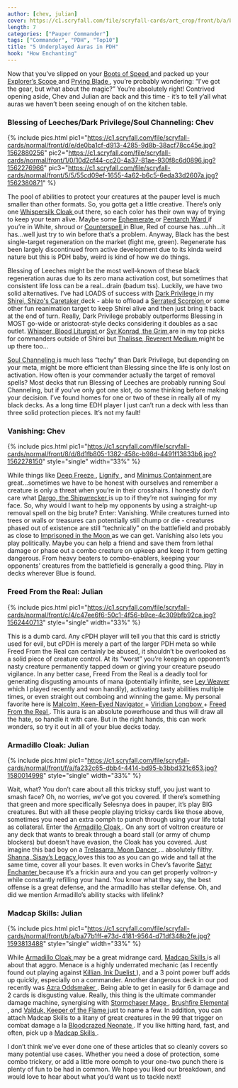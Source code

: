 ```yaml
---
author: [chev, julian]
cover: https://c1.scryfall.com/file/scryfall-cards/art_crop/front/b/a/ba77b1ff-e73d-4181-9564-d71df348b2fe.jpg?1593813488
length: 7
categories: ["Pauper Commander"]
tags: ["Commander", "PDH", "Top10"]
title: "5 Underplayed Auras in PDH"
hook: "How Enchanting"
---
```


Now that you’ve slipped on your <a
	class="accented-link external-card-link"
	target="_blank"
	href="https://scryfall.com/card/afr/133/boots-of-speed?utm_source=api"
	data-toggle="popover"
	data-placement="top"
	data-content="<img src='https://c1.scryfall.com/file/scryfall-cards/normal/front/d/b/db6d9913-3d4f-4f47-ba3a-6586a50ddbd7.jpg?1627705859' width=100% height=100%>">
Boots of Speed
</a> and packed up your <a
	class="accented-link external-card-link"
	target="_blank"
	href="https://scryfall.com/card/cmr/461/explorers-scope?utm_source=api"
	data-toggle="popover"
	data-placement="top"
	data-content="<img src='https://c1.scryfall.com/file/scryfall-cards/normal/front/b/1/b16cf33f-ef8d-4d10-87fe-ab03b8525766.jpg?1608917788' width=100% height=100%>">
Explorer’s Scope
</a> and <a
	class="accented-link external-card-link"
	target="_blank"
	href="https://scryfall.com/card/xln/244/prying-blade?utm_source=api"
	data-toggle="popover"
	data-placement="top"
	data-content="<img src='https://c1.scryfall.com/file/scryfall-cards/normal/front/a/d/ad45720e-2870-414d-8119-8e48c5600d3b.jpg?1562562057' width=100% height=100%>">
Prying Blade
</a>, you’re probably wondering: “I’ve got the gear, but what about the magic?” You’re absolutely right! Contrived opening aside, Chev and Julian are back and this time - it’s to tell y’all what auras we haven’t been seeing enough of on the kitchen table.

### Blessing of Leeches/Dark Privilege/Soul Channeling: Chev

{% include pics.html
pic1="https://c1.scryfall.com/file/scryfall-cards/normal/front/d/e/de0ba1cf-d913-4285-9d8b-38acf78cc45e.jpg?1562880256"
pic2="https://c1.scryfall.com/file/scryfall-cards/normal/front/1/0/10d2cf44-cc20-4a37-81ae-930f8c6d0896.jpg?1562276966"
pic3="https://c1.scryfall.com/file/scryfall-cards/normal/front/5/5/55cd09ef-1655-4a62-b6c5-6eda33d2607a.jpg?1562380871"
 %}
<br />

The pool of abilities to protect your creatures at the pauper level is much smaller than other formats. So, you gotta get a little creative. There’s only one <a
	class="accented-link external-card-link"
	target="_blank"
	href="https://scryfall.com/card/pca/115/whispersilk-cloak?utm_source=api"
	data-toggle="popover"
	data-placement="top"
	data-content="<img src='https://c1.scryfall.com/file/scryfall-cards/normal/front/5/e/5ead169f-4777-405b-9a5e-60a7aefa70a7.jpg?1562912463' width=100% height=100%>">
Whispersilk Cloak
</a> out there, so each color has their own way of trying to keep your team alive. Maybe some <a
	class="accented-link external-card-link"
	target="_blank"
	href="https://scryfall.com/card/mh1/7/ephemerate?utm_source=api"
	data-toggle="popover"
	data-placement="top"
	data-content="<img src='https://c1.scryfall.com/file/scryfall-cards/normal/front/2/d/2da5f3f8-5eef-498f-ba2c-2f3fbc3745aa.jpg?1562201088' width=100% height=100%>">
Ephemerate
</a> or <a
	class="accented-link external-card-link"
	target="_blank"
	href="https://scryfall.com/card/ima/27/pentarch-ward?utm_source=api"
	data-toggle="popover"
	data-placement="top"
	data-content="<img src='https://c1.scryfall.com/file/scryfall-cards/normal/front/c/4/c455d6d8-f116-46b5-9e6d-615b752b8455.jpg?1562853693' width=100% height=100%>">
Pentarch Ward
</a> if you’re in White, shroud or <a
	class="accented-link external-card-link"
	target="_blank"
	href="https://scryfall.com/card/mh2/267/counterspell?utm_source=api"
	data-toggle="popover"
	data-placement="top"
	data-content="<img src='https://c1.scryfall.com/file/scryfall-cards/normal/front/1/9/1920dae4-fb92-4f19-ae4b-eb3276b8dac7.jpg?1628801663' width=100% height=100%>">
Counterspell
</a> in Blue, Red of course has...uhh...it has...well just try to win before that’s a problem. Anyway, Black has the best single-target regeneration on the market (fight me, green). Regenerate has been largely discontinued from active development due to its kinda weird nature but this is PDH baby, weird is kind of how we do things.

Blessing of Leeches might be the most well-known of these black regeneration auras due to its zero mana activation cost, but sometimes that consistent life loss can be a real...drain (badum tss). Luckily, we have two solid alternatives. I’ve had LOADS of success with <a
	class="accented-link external-card-link"
	target="_blank"
	href="https://scryfall.com/card/vis/56/dark-privilege?utm_source=api"
	data-toggle="popover"
	data-placement="top"
	data-content="<img src='https://c1.scryfall.com/file/scryfall-cards/normal/front/1/0/10d2cf44-cc20-4a37-81ae-930f8c6d0896.jpg?1562276966' width=100% height=100%>">
Dark Privilege
</a> in my <a
	class="accented-link external-card-link"
	target="_blank"
	href="https://scryfall.com/card/uma/112/shirei-shizos-caretaker"
	data-toggle="popover"
	data-placement="top"
	data-content="<img src='https://c1.scryfall.com/file/scryfall-cards/large/front/0/7/0757cb66-7aa2-41a2-8efc-f3f35b70ab9e.jpg?1559959257' width=100% height=100%>">
Shirei, Shizo's Caretaker
</a> deck - able to offload a <a
	class="accented-link external-card-link"
	target="_blank"
	href="https://scryfall.com/card/iko/99/serrated-scorpion?utm_source=api"
	data-toggle="popover"
	data-placement="top"
	data-content="<img src='https://c1.scryfall.com/file/scryfall-cards/normal/front/b/c/bc8f0242-35e1-4409-9321-56e742e8fef4.jpg?1591226960' width=100% height=100%>">
Serrated Scorpion
</a> or some other fun reanimation target to keep Shirei alive and then just bring it back at the end of turn. Really, Dark Privilege probably outperforms Blessing in MOST go-wide or aristocrat-style decks considering it doubles as a sac outlet. <a
	class="accented-link external-card-link"
	target="_blank"
	href="https://scryfall.com/card/dom/111/whisper-blood-liturgist?utm_source=api"
	data-toggle="popover"
	data-placement="top"
	data-content="<img src='https://c1.scryfall.com/file/scryfall-cards/normal/front/0/6/0647feeb-ad7a-40c7-830f-f307ba8339ad.jpg?1562730877' width=100% height=100%>">
Whisper, Blood Liturgist
</a> or <a
	class="accented-link external-card-link"
	target="_blank"
	href="https://scryfall.com/card/znc/56/syr-konrad-the-grim?utm_source=api"
	data-toggle="popover"
	data-placement="top"
	data-content="<img src='https://c1.scryfall.com/file/scryfall-cards/normal/front/6/8/685faa53-c0b3-4dbb-abd9-bf09067f6f91.jpg?1604193606' width=100% height=100%>">
Syr Konrad, the Grim
</a> are in my top picks for commanders outside of Shirei but <a
	class="accented-link external-card-link"
	target="_blank"
	href="https://scryfall.com/card/cmr/291/thalisse-reverent-medium?utm_source=api"
	data-toggle="popover"
	data-placement="top"
	data-content="<img src='https://c1.scryfall.com/file/scryfall-cards/normal/front/4/7/474d6363-ebe1-4a1a-b4e6-7bd53d878527.jpg?1608911242' width=100% height=100%>">
Thalisse, Reverent Medium
</a> might be up there too...

<a
	class="accented-link external-card-link"
	target="_blank"
	href="https://scryfall.com/card/mmq/163/soul-channeling?utm_source=api"
	data-toggle="popover"
	data-placement="top"
	data-content="<img src='https://c1.scryfall.com/file/scryfall-cards/normal/front/5/5/55cd09ef-1655-4a62-b6c5-6eda33d2607a.jpg?1562380871' width=100% height=100%>">
Soul Channeling
</a> is much less “techy” than Dark Privilege, but depending on your meta, might be more efficient than Blessing since the life is only lost on activation. How often is your commander actually the target of removal spells? Most decks that run Blessing of Leeches are probably running Soul Channeling, but if you’ve only got one slot, do some thinking before making your decision. I’ve found homes for one or two of these in really all of my black decks. As a long time EDH player I just can’t run a deck with less than three solid protection pieces. It’s not my fault!

### Vanishing: Chev

{% include pics.html
pic1="https://c1.scryfall.com/file/scryfall-cards/normal/front/8/d/8d1fb805-1382-458c-b98d-4491f13833b6.jpg?1562278150"
style="single"
width="33%" %}
<br />

While things like <a
	class="accented-link external-card-link"
	target="_blank"
	href="https://scryfall.com/card/dom/50/deep-freeze?utm_source=api"
	data-toggle="popover"
	data-placement="top"
	data-content="<img src='https://c1.scryfall.com/file/scryfall-cards/normal/front/5/1/51765d87-e842-4d84-aaf0-998737fe754c.jpg?1562735580' width=100% height=100%>">
Deep Freeze
</a>, <a
	class="accented-link external-card-link"
	target="_blank"
	href="https://scryfall.com/card/gvl/16/lignify?utm_source=api"
	data-toggle="popover"
	data-placement="top"
	data-content="<img src='https://c1.scryfall.com/file/scryfall-cards/normal/front/2/3/23464d53-fa76-40e2-84c3-b6d6cc729be4.jpg?1598177954' width=100% height=100%>">
Lignify
</a>, and <a
	class="accented-link external-card-link"
	target="_blank"
	href="https://scryfall.com/card/afr/24/minimus-containment?utm_source=api"
	data-toggle="popover"
	data-placement="top"
	data-content="<img src='https://c1.scryfall.com/file/scryfall-cards/normal/front/0/5/0556f0d9-50d2-4c67-8522-de366d96500a.jpg?1627702048' width=100% height=100%>">
Minimus Containment
</a> are great...sometimes we have to be honest with ourselves and remember a creature is only a threat when you’re in their crosshairs. I honestly don’t care what <a
	class="accented-link external-card-link"
	target="_blank"
	href="https://scryfall.com/card/cmr/172/dargo-the-shipwrecker?utm_source=api"
	data-toggle="popover"
	data-placement="top"
	data-content="<img src='https://c1.scryfall.com/file/scryfall-cards/normal/front/5/c/5cd87cf8-4d5d-4aba-8dfa-800b1fb3799b.jpg?1608910155' width=100% height=100%>">
Dargo, the Shipwrecker
</a> is up to if they’re not swinging for my face. So, why would I want to help my opponents by using a straight-up removal spell on the big brute? Enter: Vanishing. While creatures turned into trees or walls or treasures can potentially still chump or die - creatures phased out of existence are still “technically” on the battlefield and probably as close to <a
	class="accented-link external-card-link"
	target="_blank"
	href="https://scryfall.com/card/emn/65/imprisoned-in-the-moon?utm_source=api"
	data-toggle="popover"
	data-placement="top"
	data-content="<img src='https://c1.scryfall.com/file/scryfall-cards/normal/front/7/9/7990ebba-e9f2-4ba4-a352-e26ec81d4bed.jpg?1576384154' width=100% height=100%>">
Imprisoned in the Moon
</a> as we can get. Vanishing also lets you play politically. Maybe you can help a friend and save them from lethal damage or phase out a combo creature on upkeep and keep it from getting dangerous. From heavy beaters to combo-enablers, keeping your opponents’ creatures from the battlefield is generally a good thing. Play in decks wherever Blue is found.

### Freed From the Real: Julian

{% include pics.html
pic1="https://c1.scryfall.com/file/scryfall-cards/normal/front/c/4/c47ee6f6-50c1-4f56-b9ce-4c309bfb92ca.jpg?1562440713"
style="single"
width="33%" %}
<br />

This is a dumb card. Any cPDH player will tell you that this card is strictly used for evil, but cPDH is merely a part of the larger PDH meta so while Freed From the Real can certainly be abused, it shouldn’t be overlooked as a solid piece of creature control. At its “worst” you’re keeping an opponent’s nasty creature permanently tapped down or giving your creature pseudo vigilance. In any better case, Freed From the Real is a deadly tool for generating disgusting amounts of mana (potentially infinite, see <a
	class="accented-link external-card-link"
	target="_blank"
	href="https://scryfall.com/card/bbd/21/ley-weaver?utm_source=api"
	data-toggle="popover"
	data-placement="top"
	data-content="<img src='https://c1.scryfall.com/file/scryfall-cards/normal/front/2/c/2c7e9d68-d419-4ec5-97e9-2478ecb7007f.jpg?1562904079' width=100% height=100%>">
Ley Weaver
</a> which I played recently and won handily), activating tasty abilities multiple times, or even straight out comboing and winning the game. My personal favorite here is <a
	class="accented-link external-card-link"
	target="_blank"
	href="https://scryfall.com/card/cmr/79/malcolm-keen-eyed-navigator?utm_source=api"
	data-toggle="popover"
	data-placement="top"
	data-content="<img src='https://c1.scryfall.com/file/scryfall-cards/normal/front/b/b/bbc3bbda-a4bc-4302-a3fc-b1c89f0f5461.jpg?1608909299' width=100% height=100%>">
Malcolm, Keen-Eyed Navigator
</a> + <a
	class="accented-link external-card-link"
	target="_blank"
	href="https://scryfall.com/card/mrd/270/viridian-longbow?utm_source=api"
	data-toggle="popover"
	data-placement="top"
	data-content="<img src='https://c1.scryfall.com/file/scryfall-cards/normal/front/b/e/be892d73-d1f4-4c36-b674-01ae21ff1484.jpg?1562156693' width=100% height=100%>">
Viridian Longbow
</a> + <a
	class="accented-link external-card-link"
	target="_blank"
	href="https://scryfall.com/card/a25/58/freed-from-the-real?utm_source=api"
	data-toggle="popover"
	data-placement="top"
	data-content="<img src='https://c1.scryfall.com/file/scryfall-cards/normal/front/c/4/c47ee6f6-50c1-4f56-b9ce-4c309bfb92ca.jpg?1562440713' width=100% height=100%>">
Freed From the Real
</a>. This aura is an absolute powerhouse and thus will draw all the hate, so handle it with care. But in the right hands, this can work wonders, so try it out in all of your blue decks today.

### Armadillo Cloak: Julian

{% include pics.html
pic1="https://c1.scryfall.com/file/scryfall-cards/normal/front/f/a/fa232c65-dbb4-4414-bd95-b3bbd321c653.jpg?1580014998"
style="single"
width="33%" %}
<br />

Wait, what? You don’t care about all this tricksy stuff, you just want to smash face? Oh, no worries, we’ve got you covered. If there’s something that green and more specifically Selesnya does in pauper, it’s play BIG creatures. But with all these people playing tricksy cards like those above, sometimes you need an extra oomph to punch through using your life total as collateral. Enter the <a
	class="accented-link external-card-link"
	target="_blank"
	href="https://scryfall.com/card/ema/195/armadillo-cloak?utm_source=api"
	data-toggle="popover"
	data-placement="top"
	data-content="<img src='https://c1.scryfall.com/file/scryfall-cards/normal/front/f/a/fa232c65-dbb4-4414-bd95-b3bbd321c653.jpg?1580014998' width=100% height=100%>">
Armadillo Cloak
</a>. On any sort of voltron creature or any deck that wants to break through a board stall (or army of chump blockers) but doesn’t have evasion, the Cloak has you covered. Just imagine this bad boy on a <a
	class="accented-link external-card-link"
	target="_blank"
	href="https://scryfall.com/card/afr/236/trelasarra-moon-dancer"
	data-toggle="popover"
	data-placement="top"
	data-content="<img src='https://c1.scryfall.com/file/scryfall-cards/large/front/f/6/f6a4b54c-a8fa-464e-a3dd-f3f3a08606f5.jpg?1627709553' width=100% height=100%>">
Trelasarra, Moon Dancer
</a>... absolutely filthy. <a
	class="accented-link external-card-link"
	target="_blank"
	href="https://scryfall.com/card/dom/204/shanna-sisays-legacy?utm_source=api"
	data-toggle="popover"
	data-placement="top"
	data-content="<img src='https://c1.scryfall.com/file/scryfall-cards/normal/front/b/9/b90df81c-d738-46b3-8e96-9db0b3507ee0.jpg?1562741797' width=100% height=100%>">
Shanna, Sisay’s Legacy
</a> loves this too as you can go wide and tall at the same time, cover all your bases. It even works in Chev’s favorite <a
	class="accented-link external-card-link"
	target="_blank"
	href="https://scryfall.com/card/m19/223/satyr-enchanter?utm_source=api"
	data-toggle="popover"
	data-placement="top"
	data-content="<img src='https://c1.scryfall.com/file/scryfall-cards/normal/front/e/3/e31c544f-a748-4180-8366-9bb1622bb99d.jpg?1562304816' width=100% height=100%>">
Satyr Enchanter
</a> because it’s a frickin aura and you can get properly voltron-y while constantly refilling your hand. You know what they say, the best offense is a great defense, and the armadillo has stellar defense. Oh, and did we mention Armadillo’s ability stacks with lifelink?

### Madcap Skills: Julian

{% include pics.html
pic1="https://c1.scryfall.com/file/scryfall-cards/normal/front/b/a/ba77b1ff-e73d-4181-9564-d71df348b2fe.jpg?1593813488"
style="single"
width="33%" %}
<br />

While <a
	class="accented-link external-card-link"
	target="_blank"
	href="https://scryfall.com/card/ema/195/armadillo-cloak?utm_source=api"
	data-toggle="popover"
	data-placement="top"
	data-content="<img src='https://c1.scryfall.com/file/scryfall-cards/normal/front/f/a/fa232c65-dbb4-4414-bd95-b3bbd321c653.jpg?1580014998' width=100% height=100%>">
Armadillo Cloak
</a> may be a great midrange card, <a
	class="accented-link external-card-link"
	target="_blank"
	href="https://scryfall.com/card/mm3/99/madcap-skills?utm_source=api"
	data-toggle="popover"
	data-placement="top"
	data-content="<img src='https://c1.scryfall.com/file/scryfall-cards/normal/front/b/a/ba77b1ff-e73d-4181-9564-d71df348b2fe.jpg?1593813488' width=100% height=100%>">
Madcap Skills
</a> is all about that aggro. Menace is a highly underrated mechanic (as I recently found out playing against <a
	class="accented-link external-card-link"
	target="_blank"
	href="https://scryfall.com/card/stx/197/killian-ink-duelist?utm_source=api"
	data-toggle="popover"
	data-placement="top"
	data-content="<img src='https://c1.scryfall.com/file/scryfall-cards/normal/front/2/3/23ef4f09-2aa1-4a03-b2e2-66d1522f1e46.jpg?1627429378' width=100% height=100%>">
Killian, Ink Duelist
</a>), and a 3 point power buff adds up quickly, especially on a commander. Another dangerous deck in our pod recently was <a
	class="accented-link external-card-link"
	target="_blank"
	href="https://scryfall.com/card/bbd/75/azra-oddsmaker?utm_source=api"
	data-toggle="popover"
	data-placement="top"
	data-content="<img src='https://c1.scryfall.com/file/scryfall-cards/normal/front/7/f/7f5e6a5a-18ee-438f-ab16-694e19a2410e.jpg?1562920701' width=100% height=100%>">
Azra Oddsmaker
</a>. Being able to get in easily for 6 damage and 2 cards is disgusting value. Really, this thing is the ultimate commander damage machine, synergising with <a
	class="accented-link external-card-link"
	target="_blank"
	href="https://scryfall.com/card/ogw/159/stormchaser-mage?utm_source=api"
	data-toggle="popover"
	data-placement="top"
	data-content="<img src='https://c1.scryfall.com/file/scryfall-cards/normal/front/7/b/7bba1b45-d8ae-42fd-b30f-c904640ab173.jpg?1562919887' width=100% height=100%>">
Stormchaser Mage
</a>, <a
	class="accented-link external-card-link"
	target="_blank"
	href="https://scryfall.com/card/znr/221/brushfire-elemental?utm_source=api"
	data-toggle="popover"
	data-placement="top"
	data-content="<img src='https://c1.scryfall.com/file/scryfall-cards/normal/front/8/f/8fc448f6-a7fe-47c4-ac7c-385a77326469.jpg?1604199996' width=100% height=100%>">
Brushfire Elemental
</a>, and <a
	class="accented-link external-card-link"
	target="_blank"
	href="https://scryfall.com/card/dom/148/valduk-keeper-of-the-flame?utm_source=api"
	data-toggle="popover"
	data-placement="top"
	data-content="<img src='https://c1.scryfall.com/file/scryfall-cards/normal/front/2/5/253f9e43-5bc6-4f26-a8e9-773cd0ca3d02.jpg?1562732810' width=100% height=100%>">
Valduk, Keeper of the Flame
</a> just to name a few. In addition, you can attach Madcap Skills to a litany of great creatures in the 99 that trigger on combat damage a la <a
	class="accented-link external-card-link"
	target="_blank"
	href="https://scryfall.com/card/isd/131/bloodcrazed-neonate?utm_source=api"
	data-toggle="popover"
	data-placement="top"
	data-content="<img src='https://c1.scryfall.com/file/scryfall-cards/normal/front/6/8/68d2452e-309d-44ae-9360-9d6e22a15e2b.jpg?1562831527' width=100% height=100%>">
Bloodcrazed Neonate
</a>. If you like hitting hard, fast, and often, pick up a <a
	class="accented-link external-card-link"
	target="_blank"
	href="https://scryfall.com/card/mm3/99/madcap-skills?utm_source=api"
	data-toggle="popover"
	data-placement="top"
	data-content="<img src='https://c1.scryfall.com/file/scryfall-cards/normal/front/b/a/ba77b1ff-e73d-4181-9564-d71df348b2fe.jpg?1593813488' width=100% height=100%>">
Madcap Skills
</a>.

I don’t think we’ve ever done one of these articles that so cleanly covers so many potential use cases. Whether you need a dose of protection, some combo trickery, or add a little more oomph to your one-two punch there is plenty of fun to be had in common. We hope you liked our breakdown, and would love to hear about what you’d want us to tackle next!
